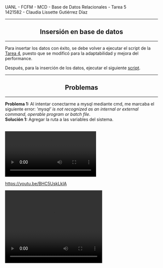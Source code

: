 <p>UANL - FCFM - MCD - Base de Datos Relacionales - Tarea 5<br>
1421582 - Claudia Lissette Gutiérrez Díaz</p>

---
<h2 style="text-align: center;">Insersión en base de datos</h2>

---
Para insertar los datos con éxito, se debe volver a ejecutar el script de la [Tarea 4](/Tareas/Tarea%204%20BD%20Customer%20Service.sql), puesto que se modificó para la adaptabilidad y mejora del performance.

Después, para la inserción de los datos, ejecutar el siguiente [script](/Tareas/Tarea%205/Tarea%205%20BD%20Customer%20Service.sql).

---
<h2 style="text-align: center;">Problemas</h2>

---
**Problema 1:** Al intentar conectarme a mysql mediante cmd, me marcaba el siguiente error: *'mysql' is not recognized as an internal or external command, operable program or batch file*. <br>
**Solución 1:** Agregar la ruta a las variables del sistema.<br><br>

![Video](/Tareas/Tarea%205/Videos/Not_Recognize.mp4)

https://youtu.be/BHC5UskLkIA

<video width="320" height="240" controls>
  <source src="/Videos/Not_Recognize.mp4" type="video/mp4">
</video>
